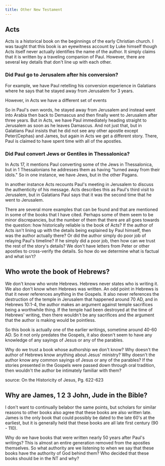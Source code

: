 ```yaml
---
title: Other New Testament
---
```


<RedTitleBar
  title="Misc New Testament Books"
/>

## Acts

Acts is a historical book on the beginnings of the early Christian church. I was taught that this book is an eyewitness account by Luke himself though Acts itself never actually identifies the name of the author. It simply claims that it is written by a traveling companion of Paul. However, there are several key details that don't line up with each other.

### Did Paul go to Jerusalem after his conversion?

For example, we have Paul retelling his conversion experience in Galatians where he says that he stayed away from Jerusalem for 3 years.

<ScriptureQuote 
  reference="Galatians 1:14-20"
  quote="And I was advancing in Judaism beyond many of my own age among my people, so extremely zealous was I for the traditions of my fathers. But when he who had set me apart before I was born, and who called me by his grace, 16 was pleased to reveal his Son to me, in order that I might preach him among the Gentiles, I did not immediately consult with anyone; nor did I go up to Jerusalem to those who were apostles before me, but I went away into Arabia, and returned again to Damascus. Then after three years I went up to Jerusalem to visit Cephas and remained with him fifteen days. But I saw none of the other apostles except James the Lord's brother. (In what I am writing to you, before God, I do not lie!)"
/>

However, in Acts we have a different set of events

<ScriptureQuote 
  reference="Acts 9:5-9;19;23-27"
  quote="And he said, “Who are you, Lord?” And he said, “I am Jesus, whom you are persecuting. But rise and enter the city, and you will be told what you are to do.” The men who were traveling with him stood speechless, hearing the voice but seeing no one. Saul rose from the ground, and although his eyes were opened, he saw nothing. So they led him by the hand and brought him into Damascus. And for three days he was without sight, and neither ate nor drank....
  For some days he was with the disciples at Damascus....
  When many days had passed, the Jews plotted to kill him, but their plot became known to Saul. They were watching the gates day and night in order to kill him, but his disciples took him by night and let him down through an opening in the wall, lowering him in a basket.
  And when he had come to Jerusalem, he attempted to join the disciples. And they were all afraid of him, for they did not believe that he was a disciple. But Barnabas took him and brought him to the apostles and declared to them how on the road he had seen the Lord, who spoke to him, and how at Damascus he had preached boldly in the name of Jesus."
/>

So in Paul's own words, he stayed away from Jerusalem and instead went into Arabia then back to Demascus and then finally went to Jerusalem after three years. But in Acts, we have Paul immediately heading straight to Jerusalem as soon as he leaves Damascus. And not just that, but in Galatians Paul insists that he did not see any other apostle except Peter(Cephas) and James, but again in Acts we get a different story. There, Paul is claimed to have spent time with all of the apostles.

### Did Paul convert Jews or Gentiles in Thessalonica?

In Acts 17, it mentions Paul converting some of the Jews in Thessalonica, but in 1 Thessalonians he addresses them as having "turned away from their idols." So in one instance, we have Jews, but in the other Pagans.

<QuoteWithReference 
  quote="Only pagans worshiped idols. Paul’s converts in both Thessalonica and Corinth (1 Corinthians 12:2) were former pagans. That is why he calls him-self the “apostle to the gentiles.” There were other missionaries, in particular Peter, who were in charge of taking the message to Jews (Galatians  2:8).  The  Thessalonian  and  Corinthian  churches  were  made up of gentiles (Paul), not Jews and gentiles (Acts). "
  attribution="Bart Ehrman"
  source="Jesus, Interrupted, pg. 58"
/>

In another instance Acts recounts Paul's meeting in Jerusalem to discuss the authenticity of his message. Acts describes this as Paul's third visit to Jerusalem, but in Galatians Paul says that it was the second time that he went to Jerusalem.

There are several more examples that can be found and that are mentioned in some of the books that I have cited. Perhaps some of them seem to be minor discrepancies, but the number of them that there are all goes towards the question: how historically reliable is the book of Acts? If the author of Acts isn't lining up with the details being explained by Paul himself, then was the author actually there? Or did the author simply do poor job of relaying Paul's timeline? If he simply did a poor job, then how can we trust the rest of the story's details? We don't have letters from Peter or other apostles to cross-verify the details. So how do we determine what is factual and what isn't?


## Who wrote the book of Hebrews?

We don't know who wrote Hebrews. Hebrews never states who is writing it. We also don't know when Hebrews was written. An odd point in Hebrews is that it never references anything in the Gospels. It also never references the destruction of the temple in Jerusalem that happened around 70 AD, and in Hebrews 10:1-4, the author makes an argument against temple sacrifices being a worthwhile thing. If the temple had been destroyed at the time of Hebrews' writing, then there wouldn't be any sacrifices and the argument that the author is making would be pointless.

So this book is actually one of the earlier writings, sometime around 40-60 AD. So it not only predates the Gospels, it also doesn't seem to have any knowledge of any sayings of Jesus or any of the parables.

Why do we trust a book whose authorship we don't know? Why doesn't the author of Hebrews know anything about Jesus' ministry? Why doesn't the author know any common sayings of Jesus or any of the parables? If the stories presented in the Gospels were passed down through oral tradition, then wouldn't the author be intimately familiar with them?

source: On the Historicity of Jesus, Pg. 622-623

## Why are James, 1 2 3 John, Jude in the Bible?

I don't want to continually belabor the same points, but scholars for similar reasons to other books also agree that these books are also written late. James is the only book that could possibly be dated to the late 60's at the earliest, but it is generally held that these books are all late first century (90 - 110).

Why do we have books that were written nearly 50 years after Paul's writings? This is almost an entire generation removed from the apostles themselves. So what authority are we listening to when we say that these books have the authority of God behind them? Who decided that these books should be in the NT and why?